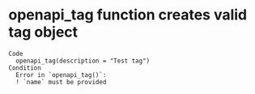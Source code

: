 # openapi_tag function creates valid tag object

    Code
      openapi_tag(description = "Test tag")
    Condition
      Error in `openapi_tag()`:
      ! `name` must be provided

